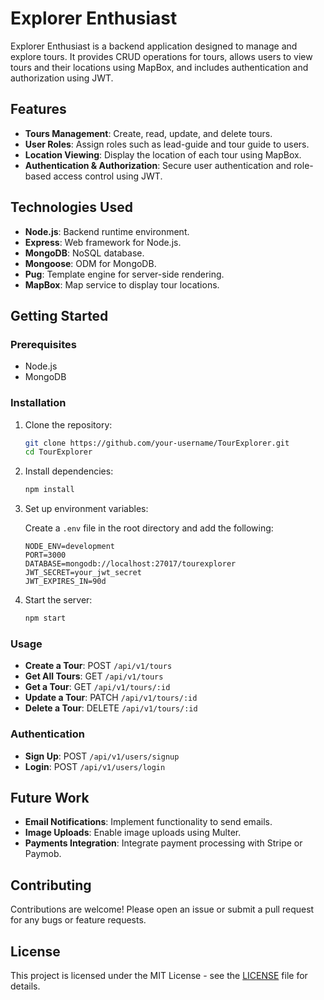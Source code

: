 # Explorer Enthusiast

 Explorer Enthusiast is a backend application designed to manage and explore tours. It provides CRUD operations for tours, allows users to view tours and their locations using MapBox, and includes authentication and authorization using JWT.

## Features

- **Tours Management**: Create, read, update, and delete tours.
- **User Roles**: Assign roles such as lead-guide and tour guide to users.
- **Location Viewing**: Display the location of each tour using MapBox.
- **Authentication & Authorization**: Secure user authentication and role-based access control using JWT.

## Technologies Used

- **Node.js**: Backend runtime environment.
- **Express**: Web framework for Node.js.
- **MongoDB**: NoSQL database.
- **Mongoose**: ODM for MongoDB.
- **Pug**: Template engine for server-side rendering.
- **MapBox**: Map service to display tour locations.

## Getting Started

### Prerequisites

- Node.js
- MongoDB

### Installation

1. Clone the repository:

    ```sh
    git clone https://github.com/your-username/TourExplorer.git
    cd TourExplorer
    ```

2. Install dependencies:

    ```sh
    npm install
    ```

3. Set up environment variables:

    Create a `.env` file in the root directory and add the following:

    ```env
    NODE_ENV=development
    PORT=3000
    DATABASE=mongodb://localhost:27017/tourexplorer
    JWT_SECRET=your_jwt_secret
    JWT_EXPIRES_IN=90d
    ```

4. Start the server:

    ```sh
    npm start
    ```

### Usage

- **Create a Tour**: POST `/api/v1/tours`
- **Get All Tours**: GET `/api/v1/tours`
- **Get a Tour**: GET `/api/v1/tours/:id`
- **Update a Tour**: PATCH `/api/v1/tours/:id`
- **Delete a Tour**: DELETE `/api/v1/tours/:id`

### Authentication

- **Sign Up**: POST `/api/v1/users/signup`
- **Login**: POST `/api/v1/users/login`


## Future Work

- **Email Notifications**: Implement functionality to send emails.
- **Image Uploads**: Enable image uploads using Multer.
- **Payments Integration**: Integrate payment processing with Stripe or Paymob.

## Contributing

Contributions are welcome! Please open an issue or submit a pull request for any bugs or feature requests.

## License

This project is licensed under the MIT License - see the [LICENSE](LICENSE) file for details.

